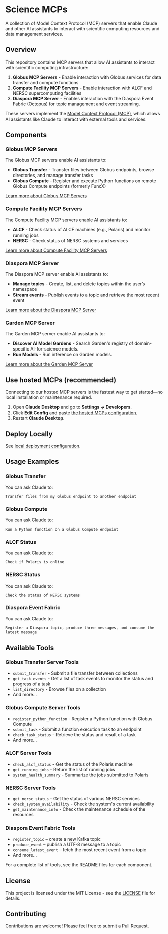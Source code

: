 # Science MCPs

A collection of Model Context Protocol (MCP) servers that enable Claude and other AI assistants to interact with scientific computing resources and data management services.

## Overview

This repository contains MCP servers that allow AI assistants to interact with scientific computing infrastructure:

1. **Globus MCP Servers** - Enable interaction with Globus services for data transfer and compute functions
2. **Compute Facility MCP Servers** - Enable interaction with ALCF and NERSC supercomputing facilities
3. **Diaspora MCP Server** - Enables interaction with the Diaspora Event Fabric (Octopus) for topic management and event streaming.

These servers implement the [Model Context Protocol (MCP)](https://modelcontextprotocol.io/introduction), which allows AI assistants like Claude to interact with external tools and services.

## Components

### Globus MCP Servers

The Globus MCP servers enable AI assistants to:

- **Globus Transfer** - Transfer files between Globus endpoints, browse directories, and manage transfer tasks
- **Globus Compute** - Register and execute Python functions on remote Globus Compute endpoints (formerly FuncX)

[Learn more about Globus MCP Servers](mcps/globus/README.md)

### Compute Facility MCP Servers

The Compute Facility MCP servers enable AI assistants to:

- **ALCF** - Check status of ALCF machines (e.g., Polaris) and monitor running jobs
- **NERSC** - Check status of NERSC systems and services

[Learn more about Compute Facility MCP Servers](mcps/compute_facilities/README.md)

### Diaspora MCP Server

The Diaspora MCP server enable AI assistants to:

- **Manage topics** - Create, list, and delete topics within the user’s namespace
- **Stream events** - Publish events to a topic and retrieve the most recent event

[Learn more about the Diaspora MCP Server](mcps/diaspora/README.md)

### Garden MCP Server

The Garden MCP server enable AI assistants to:

- **Discover AI Model Gardens** - Search Garden's registry of domain-specific AI-for-science models.
- **Run Models** - Run inference on Garden models.

[Learn more about the Garden MCP Server](mcps/garden/README.md)

## Use hosted MCPs (recommended)

Connecting to our hosted MCP servers is the fastest way to get started—no local installation or maintenance required.

1. Open **Claude Desktop** and go to **Settings → Developers**.
2. Click **Edit Config** and paste [the hosted MCPs configuration](/docs/hosted-mcps.md).
3. Restart **Claude Desktop**.

## Deploy Locally

See [local deployment configuration](/docs/local-mcps.md).

## Usage Examples

### Globus Transfer

You can ask Claude to:
```
Transfer files from my Globus endpoint to another endpoint
```

### Globus Compute

You can ask Claude to:
```
Run a Python function on a Globus Compute endpoint
```

### ALCF Status

You can ask Claude to:
```
Check if Polaris is online
```

### NERSC Status

You can ask Claude to:
```
Check the status of NERSC systems
```

### Diaspora Event Fabric

You can ask Claude to:
```
Register a Diaspora topic, produce three messages, and consume the latest message
```

## Available Tools

### Globus Transfer Server Tools
- `submit_transfer` - Submit a file transfer between collections
- `get_task_events` - Get a list of task events to monitor the status and progress of a task
- `list_directory` - Browse files on a collection
- And more...

### Globus Compute Server Tools
- `register_python_function` - Register a Python function with Globus Compute
- `submit_task` - Submit a function execution task to an endpoint
- `check_task_status` - Retrieve the status and result of a task
- And more...

### ALCF Server Tools
- `check_alcf_status` - Get the status of the Polaris machine
- `get_running_jobs` - Return the list of running jobs
- `system_health_summary` - Summarize the jobs submitted to Polaris

### NERSC Server Tools
- `get_nersc_status` - Get the status of various NERSC services
- `check_system_availability` - Check the system's current availability
- `get_maintenance_info` - Check the maintenance schedule of the resources

### Diaspora Event Fabric Tools
- `register_topic` – create a new Kafka topic
- `produce_event` – publish a UTF‑8 message to a topic
- `consume_latest_event` – fetch the most recent event from a topic
- And more...

For a complete list of tools, see the README files for each component.

## License

This project is licensed under the MIT License - see the [LICENSE](LICENSE) file for details.

## Contributing

Contributions are welcome! Please feel free to submit a Pull Request.
